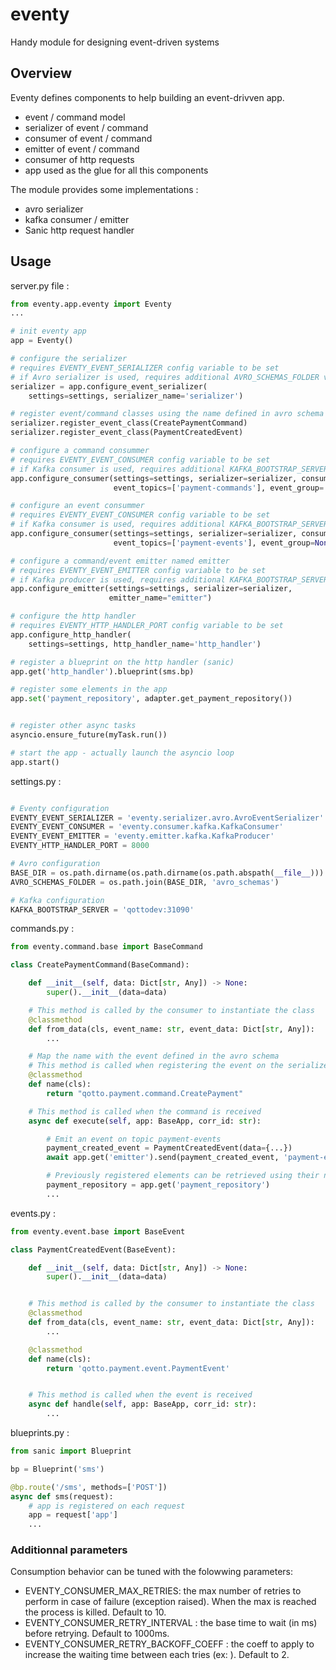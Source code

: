 # eventy

Handy module for designing event-driven systems


## Overview

Eventy defines components to help building an event-drivven app.

* event / command model
* serializer of event / command
* consumer of event / command
* emitter of event / command
* consumer of http requests
* app used as the glue for all this components

The module provides some implementations :

* avro serializer
* kafka consumer / emitter
* Sanic http request handler

## Usage

server.py file :

```python
from eventy.app.eventy import Eventy
...

# init eventy app
app = Eventy()

# configure the serializer
# requires EVENTY_EVENT_SERIALIZER config variable to be set
# if Avro serializer is used, requires additional AVRO_SCHEMAS_FOLDER variable to be set
serializer = app.configure_event_serializer(
    settings=settings, serializer_name='serializer')

# register event/command classes using the name defined in avro schema
serializer.register_event_class(CreatePaymentCommand)
serializer.register_event_class(PaymentCreatedEvent)

# configure a command consummer
# requires EVENTY_EVENT_CONSUMER config variable to be set
# if Kafka consumer is used, requires additional KAFKA_BOOTSTRAP_SERVER config variable
app.configure_consumer(settings=settings, serializer=serializer, consumer_name='payment_commands_consummer',
                       event_topics=['payment-commands'], event_group='payment', position='latest')

# configure an event consummer
# requires EVENTY_EVENT_CONSUMER config variable to be set
# if Kafka consumer is used, requires additional KAFKA_BOOTSTRAP_SERVER config variable
app.configure_consumer(settings=settings, serializer=serializer, consumer_name='payment_events_consummer',
                       event_topics=['payment-events'], event_group=None, position='earliest')

# configure a command/event emitter named emitter
# requires EVENTY_EVENT_EMITTER config variable to be set
# if Kafka producer is used, requires additional KAFKA_BOOTSTRAP_SERVER config variable
app.configure_emitter(settings=settings, serializer=serializer,
                      emitter_name="emitter")

# configure the http handler
# requires EVENTY_HTTP_HANDLER_PORT config variable to be set
app.configure_http_handler(
    settings=settings, http_handler_name='http_handler')

# register a blueprint on the http handler (sanic)
app.get('http_handler').blueprint(sms.bp)

# register some elements in the app
app.set('payment_repository', adapter.get_payment_repository())


# register other async tasks
asyncio.ensure_future(myTask.run())

# start the app - actually launch the asyncio loop
app.start()

```

settings.py :

```python

# Eventy configuration
EVENTY_EVENT_SERIALIZER = 'eventy.serializer.avro.AvroEventSerializer'
EVENTY_EVENT_CONSUMER = 'eventy.consumer.kafka.KafkaConsumer'
EVENTY_EVENT_EMITTER = 'eventy.emitter.kafka.KafkaProducer'
EVENTY_HTTP_HANDLER_PORT = 8000

# Avro configuration
BASE_DIR = os.path.dirname(os.path.dirname(os.path.abspath(__file__)))
AVRO_SCHEMAS_FOLDER = os.path.join(BASE_DIR, 'avro_schemas')

# Kafka configuration
KAFKA_BOOTSTRAP_SERVER = 'qottodev:31090'

```

commands.py :

```python
from eventy.command.base import BaseCommand

class CreatePaymentCommand(BaseCommand):

    def __init__(self, data: Dict[str, Any]) -> None:
        super().__init__(data=data)

    # This method is called by the consumer to instantiate the class
    @classmethod
    def from_data(cls, event_name: str, event_data: Dict[str, Any]):
        ...

    # Map the name with the event defined in the avro schema
    # This method is called when registering the event on the serializer
    @classmethod
    def name(cls):
        return "qotto.payment.command.CreatePayment"

    # This method is called when the command is received
    async def execute(self, app: BaseApp, corr_id: str):

        # Emit an event on topic payment-events
        payment_created_event = PaymentCreatedEvent(data={...})
        await app.get('emitter').send(payment_created_event, 'payment-events')

        # Previously registered elements can be retrieved using their name
        payment_repository = app.get('payment_repository')
        ...
```

events.py :

```python
from eventy.event.base import BaseEvent

class PaymentCreatedEvent(BaseEvent):

    def __init__(self, data: Dict[str, Any]) -> None:
        super().__init__(data=data)


    # This method is called by the consumer to instantiate the class
    @classmethod
    def from_data(cls, event_name: str, event_data: Dict[str, Any]):
        ...

    @classmethod
    def name(cls):
        return 'qotto.payment.event.PaymentEvent'


    # This method is called when the event is received
    async def handle(self, app: BaseApp, corr_id: str):
        ...
```

blueprints.py :

```python
from sanic import Blueprint

bp = Blueprint('sms')

@bp.route('/sms', methods=['POST'])
async def sms(request):
    # app is registered on each request
    app = request['app']
    ...

```

### Additionnal parameters

Consumption behavior can be tuned with the folowwing parameters:

* EVENTY_CONSUMER_MAX_RETRIES: the max number of retries to perform in case of failure (exception raised). When the max is reached the process is killed. Default to 10.
* EVENTY_CONSUMER_RETRY_INTERVAL : the base time to wait (in ms) before retrying. Default to 1000ms.
* EVENTY_CONSUMER_RETRY_BACKOFF_COEFF : the coeff to apply to increase the waiting time between each tries (ex: ). Default to 2.